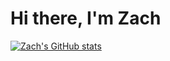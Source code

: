 # Hi there, I'm Zach

[![Zach's GitHub stats](https://github-readme-stats.vercel.app/api?username=zestefano)](https://github.com/anuraghazra/github-readme-stats)